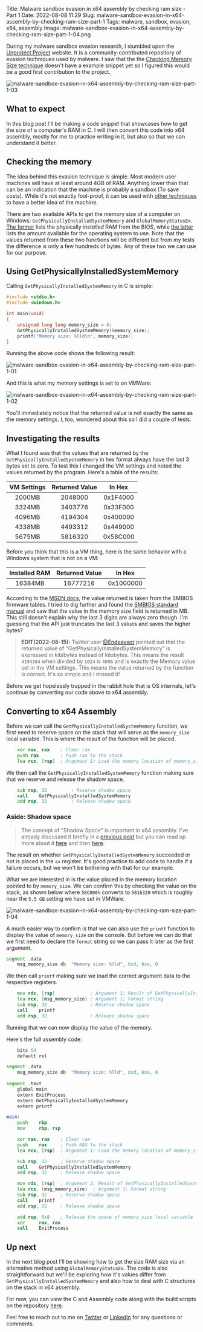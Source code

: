Title: Malware sandbox evasion in x64 assembly by checking ram size - Part 1
Date: 2022-08-08 11:29
Slug: malware-sandbox-evasion-in-x64-assembly-by-checking-ram-size-part-1
Tags: malware, sandbox, evasion, x64, assembly
Image: malware-sandbox-evasion-in-x64-assembly-by-checking-ram-size-part-1-04.png

During my malware sandbox evasion research, I stumbled upon the [Unprotect Project](https://unprotect.it/) website. It is a community-contributed repository of evasion techniques used by malware. I saw that the the [Checking Memory Size technique](https://unprotect.it/technique/checking-memory-size/) doesn't have a example snippet yet so I figured this would be a good first contribution to the project.

![malware-sandbox-evasion-in-x64-assembly-by-checking-ram-size-part-1-03]({attach}/images/malware-sandbox-evasion-in-x64-assembly-by-checking-ram-size-part-1-03.png)

## What to expect

In this blog post I'll be making a code snippet that showcases how to get the size of a computer's RAM in C. I will then convert this code into x64 assembly, mostly for me to practice writing in it, but also so that we can understand it better.

## Checking the memory

The idea behind this evasion technique is simple. Most modern user machines will have at least around 4GB of RAM. Anything lower than that can be an indication that the machine is probably a sandbox (To save costs). While it's not exactly fool-proof, it can be used with [other techniques](https://unprotect.it/category/sandbox-evasion/) to have a better idea of the machine.

There are two available APIs to get the memory size of a computer on Windows: `GetPhysicallyInstalledSystemMemory` and `GlobalMemoryStatusEx`. [The former](https://docs.microsoft.com/en-us/windows/win32/api/sysinfoapi/nf-sysinfoapi-getphysicallyinstalledsystemmemory) lists the physically *installed* RAM from the BIOS, while [the latter](https://docs.microsoft.com/en-us/windows/win32/api/sysinfoapi/nf-sysinfoapi-globalmemorystatusex) lists the amount available for the operating system to use. Note that the values returned from these two functions will be different but from my tests the difference is only a few hundreds of bytes. Any of these two we can use for our purpose.

## Using GetPhysicallyInstalledSystemMemory

Calling `GetPhysicallyInstalledSystemMemory` in C is simple:

```c
#include <stdio.h>
#include <windows.h>

int main(void)
{
	unsigned long long memory_size = 0;
	GetPhysicallyInstalledSystemMemory(&memory_size);
	printf("Memory size: %lld\n", memory_size);
}
```

Running the above code shows the following result:

![malware-sandbox-evasion-in-x64-assembly-by-checking-ram-size-part-1-01]({attach}/images/malware-sandbox-evasion-in-x64-assembly-by-checking-ram-size-part-1-01.png)

And this is what my memory settings is set to on VMWare:

![malware-sandbox-evasion-in-x64-assembly-by-checking-ram-size-part-1-02]({attach}/images/malware-sandbox-evasion-in-x64-assembly-by-checking-ram-size-part-1-02.png)

You'll immediately notice that the returned value is not exactly the same as the memory settings. I, too, wondered about this so I did a couple of tests.

## Investigating the results

What I found was that the values that are returned by the `GetPhysicallyInstalledSystemMemory` in hex format always have the last 3 bytes set to zero. To test this I changed the VM settings and noted the values returned by the program. Here's a table of the results:

| VM Settings | Returned Value | In Hex   |
|:-----------:|:--------------:|:--------:|
| 2000MB      | 2048000        | 0x1F4000 |
| 3324MB      | 3403776        | 0x33F000 |
| 4096MB      | 4194304        | 0x400000 |
| 4338MB      | 4493312        | 0x449000 |
| 5675MB      | 5816320        | 0x58C000 |

Before you think that this is a VM thing, here is the same behavior with a Windows system that is not on a VM:

| Installed RAM | Returned Value | In Hex    |
|:-------------:|:--------------:|:---------:|
| 16384MB       | 16777216       | 0x1000000 |

According to the [MSDN docs](https://docs.microsoft.com/en-us/windows/win32/api/sysinfoapi/nf-sysinfoapi-getphysicallyinstalledsystemmemory), the value returned is taken from the SMBIOS firmware tables. I tried to dig further and found the [SMBIOS standard manual](https://www.dmtf.org/sites/default/files/standards/documents/DSP0134_3.5.0.pdf) and saw that the value in the memory size field is returned in MB. This still doesn't explain why the last 3 digits are always zero though. I'm guessing that the API just truncates the last 3 values and saves the higher bytes?

> **EDIT(2022-08-15):** Twitter user [@Endeavxor](https://twitter.com/Endeavxor) pointed out that the returned value of "GetPhysicallyInstalledSystemMemory" is expressed in kibibytes instead of kilobytes. This means the result `4194304` when divided by `1024` is `4096` and is exactly the Memory value set in the VM settings. This means the value returned by the function is correct. It's so simple and I missed it!

Before we get hopelessly trapped in the rabbit hole that is OS internals, let's continue by converting our code above to x64 assembly.

## Converting to x64 Assembly

Before we can call the `GetPhysicallyInstalledSystemMemory` function, we first need to reserve space on the stack that will serve as the `memory_size` local variable. This is where the result of the function will be placed.

```asm
	xor	rax, rax	; Clear rax
	push rax		; Push rax to the stack
	lea	rcx, [rsp]	; Argument 1; Load the memory location of memory_size to rcx
```

We then call the `GetPhysicallyInstalledSystemMemory` function making sure that we reserve and release the shadow space.

```asm
	sub	rsp, 32			; Reserve shadow space
	call	GetPhysicallyInstalledSystemMemory
	add	rsp, 32			; Release shadow space
```

### Aside: Shadow space
> The concept of "Shadow Space" is important in x64 assembly. I've already discussed it briefly in a [previous post]({filename}/converting-a-malware-dropper-to-x64-assembly.md) but you can read up more about it [here](https://retroscience.net/x64-assembly.html) and then [here](https://devblogs.microsoft.com/oldnewthing/20160623-00/?p=93735).

The result on whether `GetPhysicallyInstalledSystemMemory` succeeded or not is placed in the `ax` register. It's good practice to add code to handle if a failure occurs, but we won't be bothering with that for our example.

What we are interested in is the value placed in the memory location pointed to by `memory_size`. We can confirm this by checking the value on the stack, as shown below where `58C000h` converts to `5816320` which is roughly near the `5.5 GB` setting we have set in VMWare.

![malware-sandbox-evasion-in-x64-assembly-by-checking-ram-size-part-1-04]({attach}/images/malware-sandbox-evasion-in-x64-assembly-by-checking-ram-size-part-1-04.png)

A much easier way to confirm is that we can also use the `printf` function to display the value of `memory_size` on the console. But before we can do that we first need to declare the `format` string so we can pass it later as the first argument.

```asm
segment .data
	msg_memory_size db	"Memory size: %lld", 0xd, 0xa, 0
```

We then call `printf` making sure we load the correct argument data to the respective registers.

```asm
	mov	rdx, [rsp]	           ; Argument 2; Result of GetPhysicallyInstalledSystemMemory
	lea	rcx, [msg_memory_size] ; Argument 1; Format string
	sub	rsp, 32			       ; Reserve shadow space
	call	printf
	add	rsp, 32			       ; Release shadow space
```

Running that we can now display the value of the memory.

Here's the full assembly code:

```asm
	bits 64
	default rel

segment .data
	msg_memory_size db	"Memory size: %lld", 0xd, 0xa, 0
	
segment .text
	global main
	extern ExitProcess
	extern GetPhysicallyInstalledSystemMemory
	extern printf

main:
	push    rbp
	mov     rbp, rsp

	xor	rax, rax	; Clear rax
	push	rax		; Push RAX to the stack
	lea	rcx, [rsp]	; Argument 1; Load the memory location of memory_size to rcx

	sub	rsp, 32		; Reserve shadow space
	call	GetPhysicallyInstalledSystemMemory
	add	rsp, 32		; Release shadow space

	mov	rdx, [rsp]	; Argument 2; Result of GetPhysicallyInstalledSystemMemory
	lea	rcx, [msg_memory_size]  ; Argument 1; Format string
	sub	rsp, 32		; Reserve shadow space
	call	printf
	add	rsp, 32		; Release shadow space

	add	rsp, 0x8	; Release the space of memory_size local variable
	xor     rax, rax
	call    ExitProcess
```

## Up next

In the next blog post I'll be showing how to get the size RAM size via an alternative method using `GlobalMemoryStatusEx`. The code is also straightforward but we'll be exploring how it's values differ from `GetPhysicallyInstalledSystemMemory` and also how to deal with C structures on the stack in x64 assembly.

For now, you can view the C and Assembly code along with the build scripts on the repository [here](https://github.com/accidentalrebel/sandbox-evasion-by-checking-ram-size).

Feel free to reach out to me on [Twitter](https://twitter.com/accidentalrebel) or [LinkedIn](https://www.linkedin.com/in/juan-karlo-licudine/) for any questions or comments.

